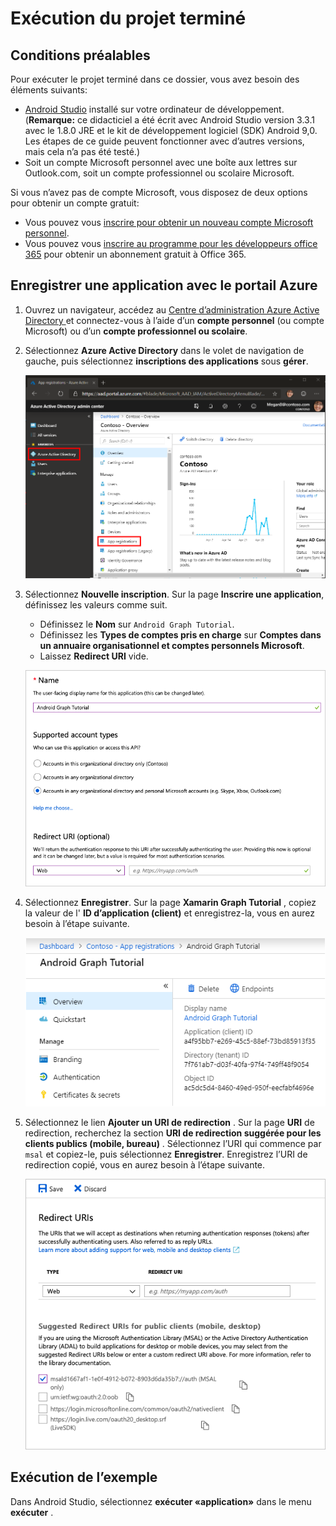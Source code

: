# <a name="how-to-run-the-completed-project"></a>Exécution du projet terminé

## <a name="prerequisites"></a>Conditions préalables

Pour exécuter le projet terminé dans ce dossier, vous avez besoin des éléments suivants:

- [Android Studio](https://developer.android.com/studio/) installé sur votre ordinateur de développement. (**Remarque:** ce didacticiel a été écrit avec Android Studio version 3.3.1 avec le 1.8.0 JRE et le kit de développement logiciel (SDK) Android 9,0. Les étapes de ce guide peuvent fonctionner avec d’autres versions, mais cela n’a pas été testé.)
- Soit un compte Microsoft personnel avec une boîte aux lettres sur Outlook.com, soit un compte professionnel ou scolaire Microsoft.

Si vous n’avez pas de compte Microsoft, vous disposez de deux options pour obtenir un compte gratuit:

- Vous pouvez vous [inscrire pour obtenir un nouveau compte Microsoft personnel](https://signup.live.com/signup?wa=wsignin1.0&rpsnv=12&ct=1454618383&rver=6.4.6456.0&wp=MBI_SSL_SHARED&wreply=https://mail.live.com/default.aspx&id=64855&cbcxt=mai&bk=1454618383&uiflavor=web&uaid=b213a65b4fdc484382b6622b3ecaa547&mkt=E-US&lc=1033&lic=1).
- Vous pouvez vous [inscrire au programme pour les développeurs office 365](https://developer.microsoft.com/office/dev-program) pour obtenir un abonnement gratuit à Office 365.

## <a name="register-an-application-with-the-azure-portal"></a>Enregistrer une application avec le portail Azure

1. Ouvrez un navigateur, accédez au [Centre d’administration Azure Active Directory ](https://aad.portal.azure.com) et connectez-vous à l’aide d’un **compte personnel** (ou compte Microsoft) ou d’un **compte professionnel ou scolaire**.

1. Sélectionnez **Azure Active Directory** dans le volet de navigation de gauche, puis sélectionnez **inscriptions des applications** sous **gérer**.

    ![Capture d’écran des inscriptions d’application ](../../tutorial/images/aad-portal-app-registrations.png)

1. Sélectionnez **Nouvelle inscription**. Sur la page **Inscrire une application**, définissez les valeurs comme suit.

    - Définissez le **Nom** sur `Android Graph Tutorial`.
    - Définissez les **Types de comptes pris en charge** sur **Comptes dans un annuaire organisationnel et comptes personnels Microsoft**.
    - Laissez **Redirect URI** vide.

    ![Capture d’écran de la page inscrire une application](../../tutorial/images/aad-register-an-app.png)

1. Sélectionnez **Enregistrer**. Sur la page **Xamarin Graph Tutorial** , copiez la valeur de l' **ID d’application (client)** et enregistrez-la, vous en aurez besoin à l’étape suivante.

    ![Capture d’écran de l’ID d’application de la nouvelle inscription de l’application](../../tutorial/images/aad-application-id.png)

1. Sélectionnez le lien **Ajouter un URI de redirection** . Sur la page **URI** de redirection, recherchez la section **URI de redirection suggérée pour les clients publics (mobile, bureau)** . Sélectionnez l’URI qui commence par `msal` et copiez-le, puis sélectionnez **Enregistrer**. Enregistrez l’URI de redirection copié, vous en aurez besoin à l’étape suivante.

    ![Capture d’écran de la page des URI de redirection](../../tutorial/images/aad-redirect-uris.png)

## <a name="run-the-sample"></a>Exécution de l’exemple

Dans Android Studio, sélectionnez **exécuter «application»** dans le menu **exécuter** .
